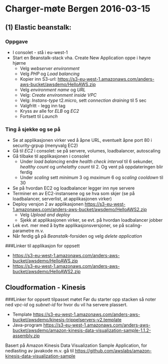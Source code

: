 # Charger-møte Bergen 2016-03-15

## (1) Elastic beanstalk:
### Oppgave
* I consolet - stå i eu-west-1
* Start en Beanstalk-stack vha. Create New Application oppe i høyre hjørne
  * Velg *webserver environment*
  * Velg *PHP* og *Load balancing*
  * Kopier inn S3-url: https://s3-eu-west-1.amazonaws.com/anders-aws-bucket/awsdemo/HelloAWS.zip
  * Velg *environment name* og *URL*
  * Velg: *Create environment inside VPC*
  * Velg: *Instans-type* t2.micro, sett *connection draining* til 5 sec
  * Valgfritt - legg inn tag
  * Kryss av alle for *ELB* og *EC2*
  * Fortsett til *Launch*

### Ting å sjekke og se på
* Se at applikasjonen virker ved å åpne URL, eventuelt åpne port 80 i security-grpup (menyvalg EC2)
* Gå til *EC2* i consolet: se på servere, volumes, loadbalancer, autoscaling
* Gå tilbake til applikasjonen i consolet
  * Under *load balancing* endre *health check interval* til 6 sekunder, *healthy count* og *unhelathy count* til 2. Og vent på oppdateringen blir ferdig
  * Under *scaling* sett *minimum* 3 og *maximum* 6 og *scaling cooldown* til 30
* Se på hvordan EC2 og loadbalancer legger inn nye servere
* Terminer en av EC2-instansene og se hva som skjer (se på loadbalancer, serverlist, at applikasjonen virker)
* Deploy versjon 2 av applikasjonen https://s3-eu-west-1.amazonaws.com/anders-aws-bucket/awsdemo/HelloAWS2.zip
  * Velg *Upload and deploy*
  * Sjekk at applikasjonen virker, se evt. på hvordan loadbalancer jobber
* Lek evt. mer med å bytte applikasjonsversjoner, se på scaling-parametre m.v.
* Når ferdig gå på *Beanstalk*-forsiden og velg *delete application*
  

###Linker til applikasjon for oppsett
* https://s3-eu-west-1.amazonaws.com/anders-aws-bucket/awsdemo/HelloAWS.zip
* https://s3-eu-west-1.amazonaws.com/anders-aws-bucket/awsdemo/HelloAWS2.zip

## Cloudformation - Kinesis

###Linker for oppsett tilpasset møtet
Før du starter opp stacken så noter ned *vpc-id* og *subnet-id* for hvor du vil ha servere plassert.  
* Template https://s3-eu-west-1.amazonaws.com/anders-aws-bucket/awsdemo/kinesis-trippelservers-v2.template
* Java-program https://s3-eu-west-1.amazonaws.com/anders-aws-bucket/awsdemo/amazon-kinesis-data-visualization-sample-1.1.2-assembly.zip

Basert på Amazon Kinesis Data Visualization Sample Application, for nedlasting av javakode m.v. gå til https://github.com/awslabs/amazon-kinesis-data-visualization-sample
